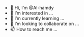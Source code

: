 - 👋 Hi, I’m @Al-hamdy
- 👀 I’m interested in ...
- 🌱 I’m currently learning ...
- 💞️ I’m looking to collaborate on ...
- 📫 How to reach me ...

<!---
Al-hamdy/Al-hamdy is a ✨ special ✨ repository because its `README.md` (this file) appears on your GitHub profile.
You can click the Preview link to take a look at your changes.
--->
